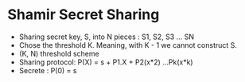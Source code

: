 # Shamir Secret Sharing

- Sharing secret key, S, into N pieces : S1, S2, S3 ... SN
- Chose the threshold K. Meaning, with K - 1 we cannot construct S.
- (K, N) threshold scheme
- Sharing protocol: P(X) = s + P1․X + P2(x\*2) ...Pk(x\*k)
- Secrete : P(0) = s
